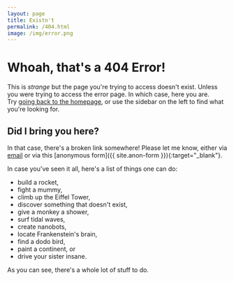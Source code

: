```yaml
---
layout: page
title: Existn't
permalink: /404.html
image: /img/error.png
---
```


# Whoah, that's a 404 Error!
This is _strange_ but the page you're trying to access doesn't exist. Unless you were trying to access the error page. In which case, here you are.  
Try [going back to the homepage](/), or use the sidebar on the left to find what you're looking for.  

## Did I bring you here?
In that case, there's a broken link somewhere! Please let me know, either via [email](mailto:aryamanmaithani@gmail.com) or via this [anonymous form]({{ site.anon-form }}){:target="_blank"}.

In case you've seen it all, here's a list of things one can do:
* build a rocket,
* fight a mummy,
* climb up the Eiffel Tower,
* discover something that doesn't exist,
* give a monkey a shower,
* surf tidal waves,
* create nanobots,
* locate Frankenstein's brain,
* find a dodo bird,
* paint a continent, or
* drive your sister insane.

As you can see, there's a whole lot of stuff to do.
